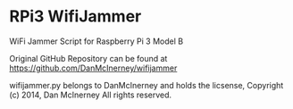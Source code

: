 # RPi3 WifiJammer
WiFi Jammer Script for Raspberry Pi 3 Model B

Original GitHub Repository can be found at https://github.com/DanMcInerney/wifijammer

wifijammer.py belongs to DanMcInerney and holds the licsense, Copyright (c) 2014, Dan McInerney All rights reserved.
